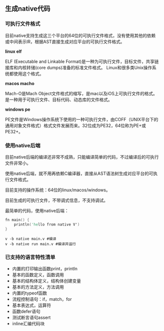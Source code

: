 ## 生成native代码

### 可执行文件格式

目前native支持生成这三个平台的64位的可执行文件格式，没有使用其他的依赖或中间表示IR，根据AST直接生成对应平台的可执行文件格式。

**linux elf**

ELF (Executable and Linkable Format)是一种为可执行文件，目标文件，共享链接库和内核转储(core dumps)准备的标准文件格式。 Linux和很多类Unix操作系统都使用这个格式。

**macos macho**

Mach-O是Mach Object文件格式的缩写，是mac以及iOS上可执行文件的格式。是一种用于可执行文件、目标代码、动态库的文件格式。

**windows pe**

PE文件是Windows操作系统下使用的一种可执行文件，由COFF（UNIX平台下的通用对象文件格式）格式文件发展而来。32位成为PE32，64位称为PE+或PE32+。

### 使用native后端

目前native后端的编译还非常不成熟，只能编译简单的代码，不过编译后的可执行文件非常小。

使用native后端，就不用再依赖C编译器，直接从AST语法树生成对应平台的可执行文件格式。

目前支持的操作系统：64位的linux/macos/windows。

目前生成的可执行文件，不带调式信息，不支持调试。

最简单的代码，使用native后端：

```v
fn main() {
	println('hello from native V')
}
```

```shell
v -b native main.v #编译
v -b native run main.v #编译并运行
```

### 已支持的语言特性清单

- 内置的打印输出函数print，println
- 基本的函数定义，函数调用
- 基本的结构体定义，结构体创建变量
- 基本的方法定义，方法调用
- 内置的typeof函数
- 流程控制语句：if，match，for
- 基本表达式，运算符
- 函数defer语句
- 测试断言语句assert
- inline汇编代码块
